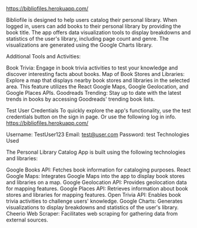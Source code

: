 https://bibliofiles.herokuapp.com/ 

Bibliofile is designed to help users catalog their personal library. 
When logged in, users can add books to their personal library by providing the book title.
The app offers data visualization tools to display breakdowns and statistics of the user's library, including page count and genre.
The visualizations are generated using the Google Charts library.

Additional Tools and Activities:

Book Trivia: Engage in book trivia activities to test your knowledge and discover interesting facts about books.
Map of Book Stores and Libraries: Explore a map that displays nearby book stores and libraries in the selected area. 
This feature utilizes the React Google Maps, Google Geolocation, and Google Places APIs.
Goodreads Trending: Stay up to date with the latest trends in books by accessing Goodreads' trending book lists.

Test User Credentials
To quickly explore the app's functionality, use the test credentials button on the sign in page.
Or use the following log in info. https://bibliofiles.herokuapp.com/

Username: TestUser123
Email: test@user.com
Password: test
Technologies Used

The Personal Library Catalog App is built using the following technologies and libraries:

Google Books API: Fetches book information for cataloging purposes.
React Google Maps: Integrates Google Maps into the app to display book stores and libraries on a map.
Google Geolocation API: Provides geolocation data for mapping features.
Google Places API: Retrieves information about book stores and libraries for mapping features.
Open Trivia API: Enables book trivia activities to challenge users' knowledge.
Google Charts: Generates visualizations to display breakdowns and statistics of the user's library.
Cheerio Web Scraper: Facilitates web scraping for gathering data from external sources.
